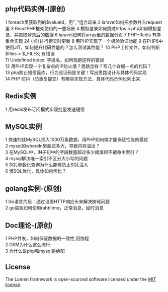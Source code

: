 ## php代码实例-(原创)  
1 foreach里获取到的$valueId，用"_"组合起来   
2 laravel如何把参数并入request里   
3 ReactPHP框架使用的一些场景   
4 模拟登录如何跳过https   
5 php如何模拟登录，并抓取登录后的数据   
6 laravel如何将array里的数据分页 
7 PHP+Redis 有序集合实现 24 小时排行榜实时更新    
8 用PHP实现了一个极验验证功能    
9 在PHP8中使用JIT，如何提升代码性能的？怎么测试其性能？   
10 PHP上传文件，如何判断$files = $_FILES; 有错误  
11 Undefined index: 字段名，如何规避这样的错误    
12 用PHP实现一个复杂点的IP防火墙？思路怎样？写几个详细一点的代码？   
13 php防止短信轰炸，行为验证码是关键！写出思路设计与具体代码实现   
14 PHP 防抖（防重复提交）有哪些实现方法，具体代码示例也列出来   

## Redis实例
1 用redis发布订阅模式实现批量发送短信

## MySQL实例
1 快速的往MySQL插入1000万条数据，用PHP如何做才能保证性能的最优    
2 mysql的whereIn里超过多大，导致内存溢出？  
3 在MySQL中，IN子句中的字段数量超过多少阈值时不被命中索引？  
4 mysql解决唯一索引不区分大小写的问题   
5 SQL参数化查询为什么能够防止SQL注入   
6 慢SQL优化，具体如何优化？   

## golang实例-(原创)   
1  Go语言片段：通过设置HTTP响应头来解决跨域问题   
2 go语言如何使用rabbitmq，正常消息，延时消息    


## Doc理论-(原创)   
1 PHP并发，如何保证数据的一致性,用协程    
2 ORM为什么这么流行   
3 为什么说php和mysql是绝配  

## License   

The Lumen framework is open-sourced software licensed under the [MIT license](https://opensource.org/licenses/MIT).
